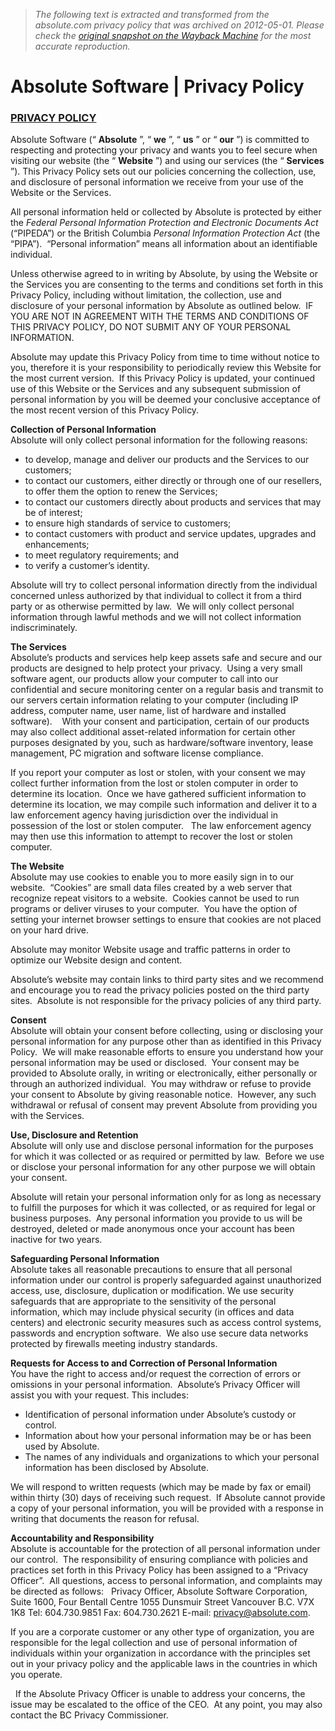 > *The following text is extracted and transformed from the absolute.com privacy policy that was archived on 2012-05-01. Please check the [original snapshot on the Wayback Machine](https://web.archive.org/web/20120501084718id_/http%3A//www.absolute.com/company/legal/policy) for the most accurate reproduction.*

# Absolute Software | Privacy Policy

### [PRIVACY POLICY](http://www.absolute.com/Shared/Resources/Absolute_Privacy_Policy_2010.sflb.ashx)

Absolute Software (“ **Absolute** ”, “ **we** ”, “ **us** ” or “ **our** ”) is committed to respecting and protecting your privacy and wants you to feel secure when visiting our website (the “ **Website** ”) and using our services (the “ **Services** ”). This Privacy Policy sets out our policies concerning the collection, use, and disclosure of personal information we receive from your use of the Website or the Services. 

All personal information held or collected by Absolute is protected by either the _Federal Personal Information Protection and Electronic Documents Act_ (“PIPEDA”) or the British Columbia _Personal Information Protection Act_ (the “PIPA”).  “Personal information” means all information about an identifiable individual. 

Unless otherwise agreed to in writing by Absolute, by using the Website or the Services you are consenting to the terms and conditions set forth in this Privacy Policy, including without limitation, the collection, use and disclosure of your personal information by Absolute as outlined below.  IF YOU ARE NOT IN AGREEMENT WITH THE TERMS AND CONDITIONS OF THIS PRIVACY POLICY, DO NOT SUBMIT ANY OF YOUR PERSONAL INFORMATION.

Absolute may update this Privacy Policy from time to time without notice to you, therefore it is your responsibility to periodically review this Website for the most current version.  If this Privacy Policy is updated, your continued use of this Website or the Services and any subsequent submission of personal information by you will be deemed your conclusive acceptance of the most recent version of this Privacy Policy.

**Collection of Personal Information**  
Absolute will only collect personal information for the following reasons:

  * to develop, manage and deliver our products and the Services to our customers; 
  * to contact our customers, either directly or through one of our resellers, to offer them the option to renew the Services;  
  * to contact our customers directly about products and services that may be of interest; 
  * to ensure high standards of service to customers; 
  * to contact customers with product and service updates, upgrades and enhancements; 
  * to meet regulatory requirements; and 
  * to verify a customer’s identity. 



Absolute will try to collect personal information directly from the individual concerned unless authorized by that individual to collect it from a third party or as otherwise permitted by law.  We will only collect personal information through lawful methods and we will not collect information indiscriminately. 

**The Services**  
Absolute’s products and services help keep assets safe and secure and our products are designed to help protect your privacy.  Using a very small software agent, our products allow your computer to call into our confidential and secure monitoring center on a regular basis and transmit to our servers certain information relating to your computer (including IP address, computer name, user name, list of hardware and installed software).    With your consent and participation, certain of our products may also collect additional asset-related information for certain other purposes designated by you, such as hardware/software inventory, lease management, PC migration and software license compliance.

If you report your computer as lost or stolen, with your consent we may collect further information from the lost or stolen computer in order to determine its location.  Once we have gathered sufficient information to determine its location, we may compile such information and deliver it to a law enforcement agency having jurisdiction over the individual in possession of the lost or stolen computer.   The law enforcement agency may then use this information to attempt to recover the lost or stolen computer.

**The Website**  
Absolute may use cookies to enable you to more easily sign in to our website.  “Cookies” are small data files created by a web server that recognize repeat visitors to a website.  Cookies cannot be used to run programs or deliver viruses to your computer.  You have the option of setting your internet browser settings to ensure that cookies are not placed on your hard drive. 

Absolute may monitor Website usage and traffic patterns in order to optimize our Website design and content.

Absolute’s website may contain links to third party sites and we recommend and encourage you to read the privacy policies posted on the third party sites.  Absolute is not responsible for the privacy policies of any third party. 

**Consent**  
Absolute will obtain your consent before collecting, using or disclosing your personal information for any purpose other than as identified in this Privacy Policy.  We will make reasonable efforts to ensure you understand how your personal information may be used or disclosed.  Your consent may be provided to Absolute orally, in writing or electronically, either personally or through an authorized individual.  You may withdraw or refuse to provide your consent to Absolute by giving reasonable notice.  However, any such withdrawal or refusal of consent may prevent Absolute from providing you with the Services. 

**Use, Disclosure and Retention**  
Absolute will only use and disclose personal information for the purposes for which it was collected or as required or permitted by law.  Before we use or disclose your personal information for any other purpose we will obtain your consent.

Absolute will retain your personal information only for as long as necessary to fulfill the purposes for which it was collected, or as required for legal or business purposes.  Any personal information you provide to us will be destroyed, deleted or made anonymous once your account has been inactive for two years.   

**Safeguarding Personal Information**  
Absolute takes all reasonable precautions to ensure that all personal information under our control is properly safeguarded against unauthorized access, use, disclosure, duplication or modification. We use security safeguards that are appropriate to the sensitivity of the personal information, which may include physical security (in offices and data centers) and electronic security measures such as access control systems, passwords and encryption software.  We also use secure data networks protected by firewalls meeting industry standards.  

**Requests for Access to and Correction of Personal Information**  
You have the right to access and/or request the correction of errors or omissions in your personal information.  Absolute’s Privacy Officer will assist you with your request. This includes: 

  * Identification of personal information under Absolute’s custody or control. 
  * Information about how your personal information may be or has been used by Absolute. 
  * The names of any individuals and organizations to which your personal information has been disclosed by Absolute. 



We will respond to written requests (which may be made by fax or email) within thirty (30) days of receiving such request.  If Absolute cannot provide a copy of your personal information, you will be provided with a response in writing that documents the reason for refusal. 

**Accountability and Responsibility**  
Absolute is accountable for the protection of all personal information under our control.  The responsibility of ensuring compliance with policies and practices set forth in this Privacy Policy has been assigned to a “Privacy Officer”.  All questions, access to personal information, and complaints may be directed as follows:   Privacy Officer, Absolute Software Corporation, Suite 1600, Four Bentall Centre 1055 Dunsmuir Street Vancouver B.C. V7X 1K8 Tel: 604.730.9851 Fax: 604.730.2621 E-mail: [privacy@absolute.com](mailto:privacy@absolute.com).

If you are a corporate customer or any other type of organization, you are responsible for the legal collection and use of personal information of individuals within your organization in accordance with the principles set out in your privacy policy and the applicable laws in the countries in which you operate.

  If the Absolute Privacy Officer is unable to address your concerns, the issue may be escalated to the office of the CEO.  At any point, you may also contact the BC Privacy Commissioner. 
